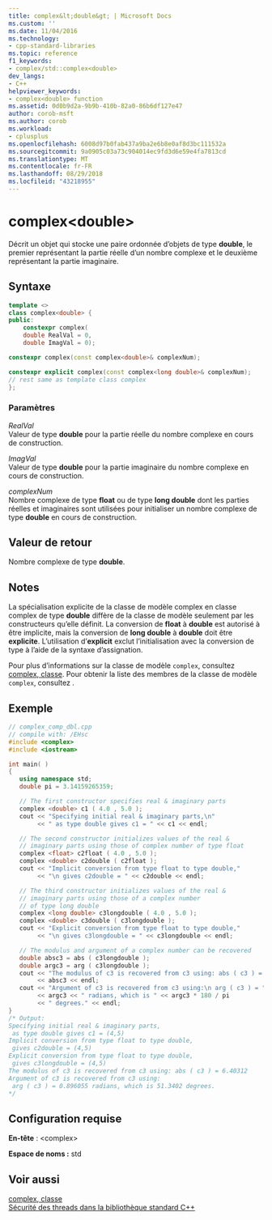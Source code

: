```yaml
---
title: complex&lt;double&gt; | Microsoft Docs
ms.custom: ''
ms.date: 11/04/2016
ms.technology:
- cpp-standard-libraries
ms.topic: reference
f1_keywords:
- complex/std::complex<double>
dev_langs:
- C++
helpviewer_keywords:
- complex<double> function
ms.assetid: 0d0b9d2a-9b9b-410b-82a0-86b6df127e47
author: corob-msft
ms.author: corob
ms.workload:
- cplusplus
ms.openlocfilehash: 6008d97b0fab437a9ba2e6b8e0af8d3bc111532a
ms.sourcegitcommit: 9a0905c03a73c904014ec9fd3d6e59e4fa7813cd
ms.translationtype: MT
ms.contentlocale: fr-FR
ms.lasthandoff: 08/29/2018
ms.locfileid: "43218955"
---
```

# <a name="complexltdoublegt"></a>complex&lt;double&gt;

Décrit un objet qui stocke une paire ordonnée d’objets de type **double**, le premier représentant la partie réelle d’un nombre complexe et le deuxième représentant la partie imaginaire.

## <a name="syntax"></a>Syntaxe

```cpp
template <>
class complex<double> {
public:
    constexpr complex(
    double RealVal = 0,
    double ImagVal = 0);

constexpr complex(const complex<double>& complexNum);

constexpr explicit complex(const complex<long double>& complexNum);
// rest same as template class complex
};
```

### <a name="parameters"></a>Paramètres

*RealVal*<br/>
Valeur de type **double** pour la partie réelle du nombre complexe en cours de construction.

*ImagVal*<br/>
Valeur de type **double** pour la partie imaginaire du nombre complexe en cours de construction.

*complexNum*<br/>
Nombre complexe de type **float** ou de type **long double** dont les parties réelles et imaginaires sont utilisées pour initialiser un nombre complexe de type **double** en cours de construction.

## <a name="return-value"></a>Valeur de retour

Nombre complexe de type **double**.

## <a name="remarks"></a>Notes

La spécialisation explicite de la classe de modèle complex en classe complex de type **double** diffère de la classe de modèle seulement par les constructeurs qu’elle définit. La conversion de **float** à **double** est autorisé à être implicite, mais la conversion de **long double** à **double** doit être **explicite**. L’utilisation d’**explicit** exclut l’initialisation avec la conversion de type à l’aide de la syntaxe d’assignation.

Pour plus d’informations sur la classe de modèle `complex`, consultez [complex, classe](../standard-library/complex-class.md). Pour obtenir la liste des membres de la classe de modèle `complex`, consultez .

## <a name="example"></a>Exemple

```cpp
// complex_comp_dbl.cpp
// compile with: /EHsc
#include <complex>
#include <iostream>

int main( )
{
   using namespace std;
   double pi = 3.14159265359;

   // The first constructor specifies real & imaginary parts
   complex <double> c1 ( 4.0 , 5.0 );
   cout << "Specifying initial real & imaginary parts,\n"
        << " as type double gives c1 = " << c1 << endl;

   // The second constructor initializes values of the real &
   // imaginary parts using those of complex number of type float
   complex <float> c2float ( 4.0 , 5.0 );
   complex <double> c2double ( c2float );
   cout << "Implicit conversion from type float to type double,"
        << "\n gives c2double = " << c2double << endl;

   // The third constructor initializes values of the real &
   // imaginary parts using those of a complex number
   // of type long double
   complex <long double> c3longdouble ( 4.0 , 5.0 );
   complex <double> c3double ( c3longdouble );
   cout << "Explicit conversion from type float to type double,"
        << "\n gives c3longdouble = " << c3longdouble << endl;

   // The modulus and argument of a complex number can be recovered
   double absc3 = abs ( c3longdouble );
   double argc3 = arg ( c3longdouble );
   cout << "The modulus of c3 is recovered from c3 using: abs ( c3 ) = "
        << absc3 << endl;
   cout << "Argument of c3 is recovered from c3 using:\n arg ( c3 ) = "
        << argc3 << " radians, which is " << argc3 * 180 / pi
        << " degrees." << endl;
}
/* Output:
Specifying initial real & imaginary parts,
 as type double gives c1 = (4,5)
Implicit conversion from type float to type double,
 gives c2double = (4,5)
Explicit conversion from type float to type double,
 gives c3longdouble = (4,5)
The modulus of c3 is recovered from c3 using: abs ( c3 ) = 6.40312
Argument of c3 is recovered from c3 using:
 arg ( c3 ) = 0.896055 radians, which is 51.3402 degrees.
*/
```

## <a name="requirements"></a>Configuration requise

**En-tête** : \<complex>

**Espace de noms :** std

## <a name="see-also"></a>Voir aussi

[complex, classe](../standard-library/complex-class.md)<br/>
[Sécurité des threads dans la bibliothèque standard C++](../standard-library/thread-safety-in-the-cpp-standard-library.md)<br/>
